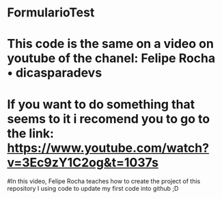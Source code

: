 # FormularioTest

# This code is the same on a video on youtube of the chanel: Felipe Rocha • dicasparadevs
# If you want to do something that seems to it i recomend you to go to the link: https://www.youtube.com/watch?v=3Ec9zY1C2og&t=1037s
#In this video, Felipe Rocha teaches how to create the project of this repository
I using code to update my first code into github ;D
